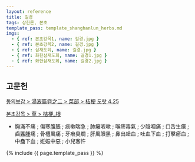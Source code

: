 ```yaml
---
layout: reference
title: 길경
tags: 상한론, 본초
template_pass: template_shanghanlun_herbs.md
imgs:
  - { ref: 본초강목1, name: 길경.jpg }
  - { ref: 본초강목2, name: 길경.jpg }
  - { ref: 삼재도회, name: 길경.jpg }
  - { ref: 화한삼재도회, name: 길경1.jpg }
  - { ref: 화한삼재도회, name: 길경2.jpg }
---
```



## 고문헌

[동의보감 > 湯液篇卷之二 > 菜部 >  桔梗 도랏 4.25](https://mediclassics.kr/books/8/volume/21/#content_1007)

[본초강목 > 草 > 桔梗_根]()

* 胸滿不痛 ; 傷寒腹脹 ; 痰嗽喘急 ; 肺癰咳嗽 ; 喉痺毒氣 ; 少陰咽痛 ; 口舌生瘡 ; 齒䘌腫痛 ; 骨槽風痛 ; 牙疳臭爛 ; 肝風眼黑 ; 鼻出衄血 ; 吐血下血 ; 打擊瘀血 ; 中蠱下血 ; 姙娠中惡 ; 小兒客忤


{% include {{ page.template_pass }} %}
